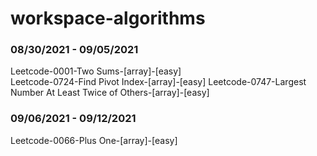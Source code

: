 # workspace-algorithms

### 08/30/2021 - 09/05/2021

Leetcode-0001-Two Sums-[array]-[easy]  
Leetcode-0724-Find Pivot Index-[array]-[easy]
Leetcode-0747-Largest Number At Least Twice of Others-[array]-[easy]

### 09/06/2021 - 09/12/2021

Leetcode-0066-Plus One-[array]-[easy]
